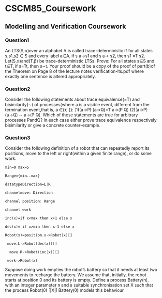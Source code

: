 # CSCM85_Coursework

## Modelling and Verification Coursework

### Question1

An LTS(S,α)over an alphabet A is called trace-deterministic if for all states s,s1,s2 ∈ S and every label a∈A, if s a→s1 and s a→ s2, then s1 =T s2. Let(S,α)and(T,β) be trace-deterministic LTSs. Prove: For all states s∈S and t∈T, if s=Tt, then s∼t. Your proof should be a copy of the proof of part(b)of the Theorem on Page 8 of the lecture notes verification-lts.pdf where exactly one sentence is altered appropriately.

### Question2 

Consider the following statements about trace equivalence(=T) and bisimilarity(∼) of processes(where a is a visible event, different from the termination event,that is, a ∈{τ, }): (1)(a→P) (a→Q)=T a→(P Q) (2)(a→P) (a→Q) ∼ a→(P Q). Which of these statements are true for arbitrary processes PandQ? In each case either prove trace equivalence respectively bisimilarity or give a concrete counter-example.

### Question3 

Consider the following definition of a robot that can repeatedly report its positions, move to the left or right(within a given finite range), or do some work.

`min=0 max=5 `

`Range={min..max}`

`datatypeDirection=L|R `

`channelmove: Direction `

`channel position: Range `

`channel work` 

`inc(x)=if x<max then x+1 else x `

`dec(x)= if x>min then x-1 else x `

`Robot(x)=position.x->Robot(x)[]`

`  move.L->Robot(dec(x))[] `

`  move.R->Robot(inc(x))[]`

`  work->Robot(x) `
  
Suppose doing work empties the robot’s battery so that it needs at least two movements to recharge the battery. We assume that, initially, the robot starts at position 0 and its battery is empty. Define a process Battery(n), with an integer parameter n and a suitable synchronisation set X such that the process Robot(0) [|X|] Battery(0) models this behaviour
